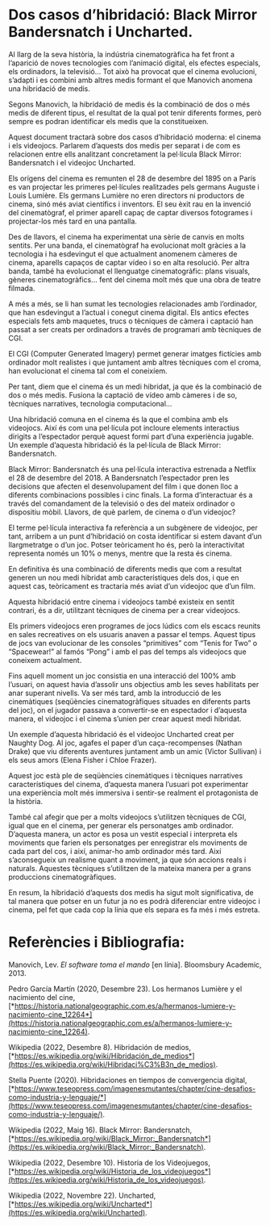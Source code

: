 # **Dos casos d’hibridació: Black Mirror Bandersnatch i Uncharted.**

Al llarg de la seva història, la indústria cinematogràfica ha fet front a l’aparició de noves tecnologies com l’animació digital, els efectes especials, els ordinadors, la televisió… Tot això ha provocat que el cinema evolucioni, s’adapti i es combini amb altres medis formant el que Manovich anomena una hibridació de medis.

Segons Manovich, la hibridació de medis és la combinació de dos o més medis de diferent tipus, el resultat de la qual pot tenir diferents formes, però sempre es podran identificar els medis que la constitueixen.

Aquest document tractarà sobre dos casos d’hibridació moderna: el cinema i els videojocs. Parlarem d’aquests dos medis per separat i de com es relacionen entre ells analitzant concretament la pel·lícula Black Mirror: Bandersnatch i el videojoc Uncharted.

Els orígens del cinema es remunten el 28 de desembre del 1895 on a París es van projectar les primeres pel·lícules realitzades pels germans Auguste i Louis Lumière. Els germans Lumière no eren directors ni productors de cinema, sinó més aviat científics i inventors. El seu èxit rau en la invenció del cinematògraf, el primer aparell capaç de captar diversos fotogrames i projectar-los més tard en una pantalla.

Des de llavors, el cinema ha experimentat una sèrie de canvis en molts sentits. Per una banda, el cinematògraf ha evolucionat molt gràcies a la tecnologia i ha esdevingut el que actualment anomenem càmeres de cinema, aparells capaços de captar vídeo i so en alta resolució. Per altra banda, també ha evolucionat el llenguatge cinematogràfic: plans visuals, gèneres cinematogràfics… fent del cinema molt més que una obra de teatre filmada.

A més a més, se li han sumat les tecnologies relacionades amb l’ordinador, que han esdevingut a l’actual i conegut cinema digital. Els antics efectes especials fets amb maquetes, trucs o tècniques de càmera i captació han passat a ser creats per ordinadors a través de programari amb tècniques de CGI.

El CGI (Computer Generated Imagery) permet generar imatges fictícies amb ordinador molt realistes i que juntament amb altres tècniques com el croma, han evolucionat el cinema tal com el coneixíem.

Per tant, diem que el cinema és un medi hibridat, ja que és la combinació de dos o més medis. Fusiona la captació de vídeo amb càmeres i de so, tècniques narratives, tecnologia computacional…

Una hibridació comuna en el cinema és la que el combina amb els videojocs. Així és com una pel·lícula pot incloure elements interactius dirigits a l’espectador perquè aquest formi part d’una experiència jugable. Un exemple d’aquesta hibridació és la pel·lícula de Black Mirror: Bandersnatch.

Black Mirror: Bandersnatch és una pel·lícula interactiva estrenada a Netflix el 28 de desembre del 2018. A Bandersnatch l’espectador pren les decisions que afecten el desenvolupament del film i que donen lloc a diferents combinacions possibles i cinc finals. La forma d’interactuar és a través del comandament de la televisió o des del mateix ordinador o dispositiu mòbil. Llavors, de què parlem, de cinema o d’un videojoc?

El terme pel·lícula interactiva fa referència a un subgènere de videojoc, per tant, arribem a un punt d’hibridació on costa identificar si estem davant d’un llargmetratge o d’un joc. Potser teòricament ho és, però la interactivitat representa només un 10% o menys, mentre que la resta és cinema.

En definitiva és una combinació de diferents medis que com a resultat generen un nou medi hibridat amb característiques dels dos, i que en aquest cas, teòricament es tractaria més aviat d’un videojoc que d’un film.

Aquesta hibridació entre cinema i videojocs també existeix en sentit contrari, és a dir, utilitzant tècniques de cinema per a crear videojocs.

Els primers videojocs eren programes de jocs lúdics com els escacs reunits en sales recreatives on els usuaris anaven a passar el temps. Aquest tipus de jocs van evolucionar de les consoles “primitives” com “Tenis for Two” o “Spacewear!” al famós “Pong” i amb el pas del temps als videojocs que coneixem actualment.

Fins aquell moment un joc consistia en una interacció del 100% amb l’usuari, on aquest havia d’assolir uns objectius amb les seves habilitats per anar superant nivells. Va ser més tard, amb la introducció de les cinemàtiques (seqüències cinematogràfiques situades en diferents parts del joc), on el jugador passava a convertir-se en espectador i d’aquesta manera, el videojoc i el cinema s’unien per crear aquest medi hibridat.

Un exemple d’aquesta hibridació és el videojoc Uncharted creat per Naughty Dog. Al joc, agafes el paper d’un caça-recompenses (Nathan Drake) que viu diferents aventures juntament amb un amic (Victor Sullivan) i els seus amors (Elena Fisher i Chloe Frazer).

Aquest joc està ple de seqüències cinemàtiques i tècniques narratives característiques del cinema, d’aquesta manera l’usuari pot experimentar una experiència molt més immersiva i sentir-se realment el protagonista de la història.

També cal afegir que per a molts videojocs s’utilitzen tècniques de CGI, igual que en el cinema, per generar els personatges amb ordinador. D’aquesta manera, un actor es posa un vestit especial i interpreta els moviments que farien els personatges per enregistrar els moviments de cada part del cos, i així, animar-ho amb ordinador més tard. Així s’aconsegueix un realisme quant a moviment, ja que són accions reals i naturals. Aquestes tècniques s’utilitzen de la mateixa manera per a grans produccions cinematogràfiques.

En resum, la hibridació d’aquests dos medis ha sigut molt significativa, de tal manera que potser en un futur ja no es podrà diferenciar entre videojoc i cinema, pel fet que cada cop la línia que els separa es fa més i més estreta.

# **Referències i Bibliografia:**

Manovich, Lev. _El software toma el mando_ [en línia]. Bloomsbury Academic, 2013.

Pedro García Martín (2020, Desembre 23). Los hermanos Lumière y el nacimiento del cine, [*https://historia.nationalgeographic.com.es/a/hermanos-lumiere-y-nacimiento-cine_12264*](https://historia.nationalgeographic.com.es/a/hermanos-lumiere-y-nacimiento-cine_12264).

Wikipedia (2022, Desembre 8). Hibridación de medios, [*https://es.wikipedia.org/wiki/Hibridación_de_medios*](https://es.wikipedia.org/wiki/Hibridaci%C3%B3n_de_medios).

Stella Puente (2020). Hibridaciones en tiempos de convergencia digital, [*https://www.teseopress.com/imagenesmutantes/chapter/cine-desafios-como-industria-y-lenguaje/*](https://www.teseopress.com/imagenesmutantes/chapter/cine-desafios-como-industria-y-lenguaje/).

Wikipedia (2022, Maig 16). Black Mirror: Bandersnatch, [*https://es.wikipedia.org/wiki/Black_Mirror:_Bandersnatch*](https://es.wikipedia.org/wiki/Black_Mirror:_Bandersnatch).

Wikipedia (2022, Desembre 10). Historia de los Videojuegos, [*https://es.wikipedia.org/wiki/Historia_de_los_videojuegos*](https://es.wikipedia.org/wiki/Historia_de_los_videojuegos).

Wikipedia (2022, Novembre 22). Uncharted, [*https://es.wikipedia.org/wiki/Uncharted*](https://es.wikipedia.org/wiki/Uncharted).
